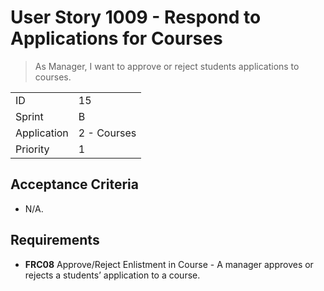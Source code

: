 # User Story 1009 - Respond to Applications for Courses

> As Manager, I want to approve or reject students applications to courses.

|             |             |
| ----------- | ----------- |
| ID          | 15          |
| Sprint      | B           |
| Application | 2 - Courses |
| Priority    | 1           |

## Acceptance Criteria

- N/A.

## Requirements

- **FRC08** Approve/Reject Enlistment in Course - A manager approves or rejects a students’ application to a course.
